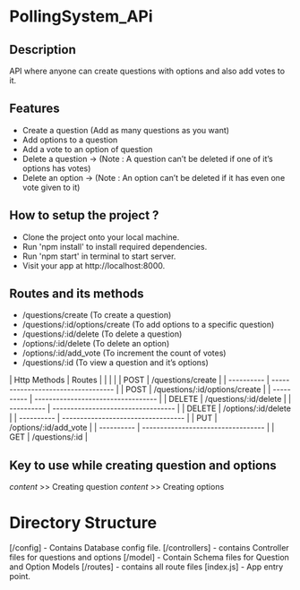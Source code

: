 # PollingSystem_APi

## Description

API where anyone can create questions with options and also add votes to it.

## Features

- Create a question (Add as many questions as you want)
- Add options to a question
- Add a vote to an option of question
- Delete a question → (Note : A question can’t be deleted if one of it’s options has votes)
- Delete an option → (Note : An option can’t be deleted if it has even one vote given to it)

## How to setup the project ?

- Clone the project onto your local machine.
- Run 'npm install' to install required dependencies.
- Run 'npm start' in terminal to start server.
- Visit your app at http://localhost:8000.

## Routes and its methods

- /questions/create (To create a question)
- /questions/:id/options/create (To add options to a specific question)
- /questions/:id/delete (To delete a question)
- /options/:id/delete (To delete an option)
- /options/:id/add_vote (To increment the count of votes)
- /questions/:id (To view a question and it’s options)


| Http Methods |                Routes                |
|              |     |
|     POST     |          /questions/create           |
|  ----------  |  ----------------------------------  |
|     POST     |    /questions/:id/options/create     |
|  ----------  |  ----------------------------------  |
|    DELETE    |        /questions/:id/delete         |
|  ----------  |  ----------------------------------  |
|    DELETE    |         /options/:id/delete          |
|  ----------  |  ----------------------------------  |
|     PUT      |        /options/:id/add_vote         |
|  ----------  |  ----------------------------------  |
|     GET      |            /questions/:id            |

## Key to use while creating question and options

*content* >> Creating question
*content* >> Creating options

# Directory Structure

[/config] - Contains Database config file.
[/controllers] - contains Controller files for questions and options
[/model] - Contain Schema files for Question and Option Models
[/routes] - contains all route files
[index.js] - App entry point.
